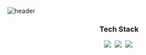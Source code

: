 ![header](https://capsule-render.vercel.app/api?type=soft&color=afd7FF&height=200&section=header&text=welcome%20&fontSize=120&animation=twinkling&fontColor=ffff)

<h3 align="center"> Tech Stack </h3>
<p align="center">
    <img src="https://img.shields.io/badge/javascript-green?style=flat-square&logo=javascript&logoColor=white"/></a>&nbsp
    <img src="https://img.shields.io/badge/mongodb-green?style=flat-square&logo=mongodb&logoColor=white"/></a>&nbsp
    <img src="https://img.shields.io/badge/Express-yellow?style=flat-square&logo=Express&logoColor=white"/></a>&nbsp
<!--
**gofl26/gofl26** is a ✨ _special_ ✨ repository because its `README.md` (this file) appears on your GitHub profile.

Here are some ideas to get you started:

- 🔭 I’m currently working on ...
- 🌱 I’m currently learning ...
- 👯 I’m looking to collaborate on ...
- 🤔 I’m looking for help with ...
- 💬 Ask me about ...
- 📫 How to reach me: ...
- 😄 Pronouns: ...
- ⚡ Fun fact: ...
-->

